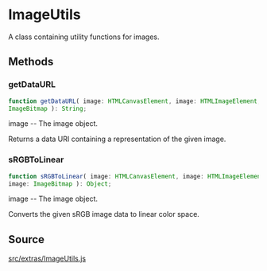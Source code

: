 # ImageUtils

A class containing utility functions for images.

## Methods

### getDataURL

  
  
```ts  
function getDataURL( image: HTMLCanvasElement, image: HTMLImageElement, image:
ImageBitmap ): String;  
```  

image -- The image object.  
  
Returns a data URI containing a representation of the given image.

### sRGBToLinear

  
  
```ts  
function sRGBToLinear( image: HTMLCanvasElement, image: HTMLImageElement,
image: ImageBitmap ): Object;  
```  

image -- The image object.  
  
Converts the given sRGB image data to linear color space.

## Source

<a
href="https://github.com/mrdoob/three.js/blob/master/src/extras/ImageUtils.js">src/extras/ImageUtils.js</a>


